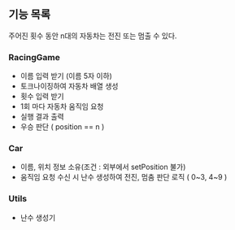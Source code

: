 ## 기능 목록
주어진 횟수 동안 n대의 자동차는 전진 또는 멈출 수 있다.

### RacingGame
- 이름 입력 받기 (이름 5자 이하)
- 토크나이징하여 자동차 배열 생성
- 횟수 입력 받기
- 1회 마다 자동차 움직임 요청
- 실행 결과 출력
- 우승 판단 ( position == n )

### Car
- 이름, 위치 정보 소유(조건 : 외부에서 setPosition 불가)
- 움직임 요청 수신 시 난수 생성하여 전진, 멈춤 판단 로직 ( 0~3, 4~9 )

### Utils
- 난수 생성기
